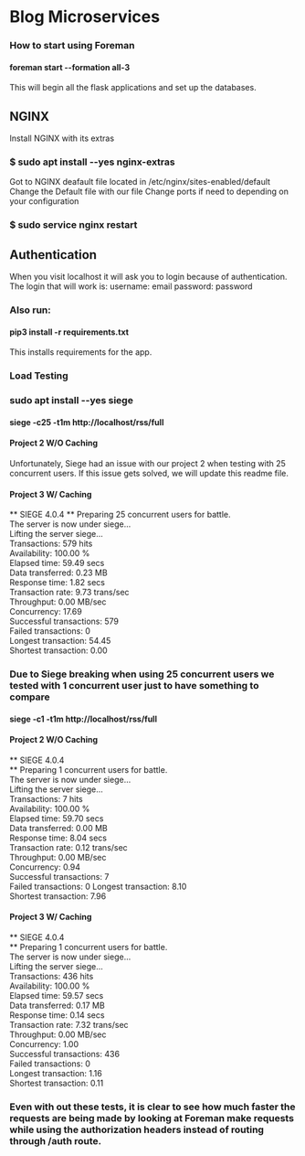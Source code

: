 # Blog Microservices

### How to start using Foreman 
#### foreman start --formation all-3

This will begin all the flask applications and set up the databases.

## NGINX 
Install NGINX with its extras 
### $ sudo apt install --yes nginx-extras
Got to NGINX deafault file located in /etc/nginx/sites-enabled/default
Change the Default file with our file
Change ports if need to depending on your configuration
### $ sudo service nginx restart

## Authentication
When you visit localhost it will ask you to login because of authentication.
The login that will work is:
username: email
password: password

### Also run:
#### pip3 install -r requirements.txt
This installs requirements for the app.

### Load Testing
### sudo apt install --yes siege
#### siege -c25 -t1m http://localhost/rss/full
#### Project 2 W/O Caching
Unfortunately, Siege had an issue with our project 2 when testing with 25 concurrent users.
If this issue gets solved, we will update this readme file.

#### Project 3 W/ Caching
** SIEGE 4.0.4
** Preparing 25 concurrent users for battle.  
The server is now under siege...  
Lifting the server siege...  
Transactions:                    579 hits  
Availability:                 100.00 %  
Elapsed time:                  59.49 secs  
Data transferred:               0.23 MB  
Response time:                  1.82 secs  
Transaction rate:               9.73 trans/sec  
Throughput:                     0.00 MB/sec  
Concurrency:                   17.69  
Successful transactions:         579  
Failed transactions:               0  
Longest transaction:           54.45  
Shortest transaction:           0.00  


### Due to Siege breaking when using 25 concurrent users we tested with 1 concurrent user just to have something to compare
#### siege -c1 -t1m http://localhost/rss/full
#### Project 2 W/O Caching
** SIEGE 4.0.4  
** Preparing 1 concurrent users for battle.  
The server is now under siege...  
Lifting the server siege...  
Transactions:		                    7 hits  
Availability:		                  100.00 %  
Elapsed time:		                   59.70 secs  
Data transferred:	                 0.00 MB  
Response time:		                   8.04 secs  
Transaction rate:	                 0.12 trans/sec  
Throughput:		                      0.00 MB/sec  
Concurrency:		                     0.94  
Successful transactions:           7  
Failed transactions:	              0
Longest transaction:	              8.10  
Shortest transaction:	             7.96  

#### Project 3 W/ Caching
** SIEGE 4.0.4  
** Preparing 1 concurrent users for battle.  
The server is now under siege...  
Lifting the server siege...  
Transactions:		                  436 hits  
Availability:		               100.00 %  
Elapsed time:		                59.57 secs  
Data transferred:	              0.17 MB  
Response time:		                0.14 secs  
Transaction rate:	              7.32 trans/sec  
Throughput:		                   0.00 MB/sec  
Concurrency:		                  1.00  
Successful transactions:        436  
Failed transactions:	           0  
Longest transaction:	           1.16  
Shortest transaction:	          0.11  

### Even with out these tests, it is clear to see how much faster the requests are being made by looking at Foreman make requests while using the authorization headers instead of routing through /auth route.
